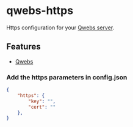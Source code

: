 # qwebs-https
Https configuration for your [Qwebs server](https://www.npmjs.com/package/qwebs).

## Features

  * [Qwebs](https://www.npmjs.com/package/qwebs)

### Add the https parameters in config.json

```json
{
	"https": {
        "key": "",
		"cert": ""
    },
}
```
